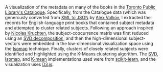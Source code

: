 A visualization of the metadata on many of the books in the [Toronto Public Library's Catalogue](http://opendata.tplcs.ca/). Specifically, from the Catalogue data (which was generously converted from [XML to JSON](https://github.com/avolkov/tpl-hackathon-xml2json) by [Alex Volkov](https://twitter.com/a_volkov), I extracted the records for English-language print books that contained subject metadata and attempted to cluster related subjects. Following an approach inspired by [Nicolas Kruchten](http://opensource.datacratic.com/mtlpy50/), the subject-coocurrence matrix was first reduced using an [SVD decomposition](https://en.wikipedia.org/wiki/Singular_value_decomposition), and then the high-dimensional subject-vectors were embedded in the low-dimensional visualization space using the [Isomap](https://en.wikipedia.org/wiki/Isomap) technique. Finally, clusters of closely related subjects were identified and highlighted using the K-Means clustering algorithm. The [SVD](http://scikit-learn.org/stable/modules/generated/sklearn.decomposition.TruncatedSVD.html), [Isomap](http://scikit-learn.org/stable/modules/generated/sklearn.manifold.Isomap.html), and [K-mean](http://scikit-learn.org/stable/modules/generated/sklearn.cluster.KMeans.html) implementations used were from [scikit-learn](http://scikit-learn.org/stable/index.html), and the visualization uses [D3.js](https://d3js.org/).
